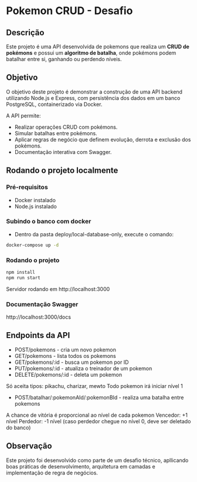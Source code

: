 # Pokemon CRUD - Desafio 

## Descrição 

Este projeto é uma API desenvolvida de pokemons que realiza um **CRUD de pokémons** e possui um **algoritmo de batalha**, onde pokémons podem batalhar entre si, ganhando ou perdendo níveis.

##  Objetivo
O objetivo deste projeto é demonstrar a construção de uma API backend utilizando Node.js e Express, 
com persistência dos dados em um banco PostgreSQL, containerizado via Docker. 

A API permite:
- Realizar operações CRUD com pokémons.
- Simular batalhas entre pokémons.
- Aplicar regras de negócio que definem evolução, derrota e exclusão dos pokémons.
- Documentação interativa com Swagger.

## Rodando o projeto localmente 

### Pré-requisitos 
- Docker instalado 
- Node.js instalado 

### Subindo o banco com docker 
- Dentro da pasta deploy/local-database-only, execute o comando: 
```bash 
docker-compose up -d
```
### Rodando o projeto 
```bash 
npm install
npm run start 
```
Servidor rodando em http://localhost:3000

### Documentação Swagger 
http://localhost:3000/docs

## Endpoints da API 

- POST/pokemons - cria um novo pokemon 
- GET/pokemons - lista todos os pokemons 
- GET/pokemons/:id - busca um pokemon por ID 
- PUT/pokemons/:id - atualiza o treinador de um pokemon 
- DELETE/pokemons/:id - deleta um pokemon 

Só aceita tipos: pikachu, charizar, mewto 
Todo pokemon irá iniciar nível 1 


- POST/batalhar/:pokemonAId/:pokemonBId - realiza uma batalha entre pokemons 


A chance de vitória é proporcional ao nível de cada pokemon 
Vencedor: +1 nível 
Perdedor: -1 nível (caso perdedor chegue no nível 0, deve ser deletado do banco)


## Observação 
Este projeto foi desenvolvido como parte de um desafio técnico, apllicando boas práticas de desenvolvimento, arquitetura em camadas e implementação de regra de negócios. 